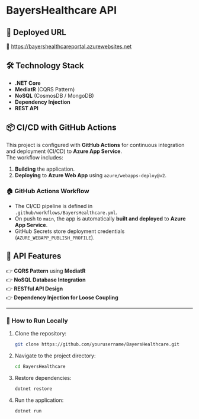 # BayersHealthcare API

## 🚀 Deployed URL  
🔗 https://bayershealthcareportal.azurewebsites.net

## 🛠 Technology Stack  
- **.NET Core**  
- **MediatR** (CQRS Pattern)  
- **NoSQL** (CosmosDB / MongoDB)  
- **Dependency Injection**  
- **REST API**  

## 📦 CI/CD with GitHub Actions  
This project is configured with **GitHub Actions** for continuous integration and deployment (CI/CD) to **Azure App Service**.  
The workflow includes:  
1. **Building** the application.  
2. **Deploying** to **Azure Web App** using `azure/webapps-deploy@v2`.  

### 🏠 GitHub Actions Workflow  
- The CI/CD pipeline is defined in `.github/workflows/BayersHealthcare.yml`.  
- On push to `main`, the app is automatically **built and deployed** to **Azure App Service**.  
- GitHub Secrets store deployment credentials (`AZURE_WEBAPP_PUBLISH_PROFILE`).  

## 📝 API Features  
👉 **CQRS Pattern** using **MediatR**  
👉 **NoSQL Database Integration**  
👉 **RESTful API Design**  
👉 **Dependency Injection for Loose Coupling**  

---

### 🚀 How to Run Locally  
1. Clone the repository:  
   ```sh
   git clone https://github.com/yourusername/BayersHealthcare.git
   ```
2. Navigate to the project directory:  
   ```sh
   cd BayersHealthcare
   ```
3. Restore dependencies:  
   ```sh
   dotnet restore
   ```
4. Run the application:  
   ```sh
   dotnet run
   ```


